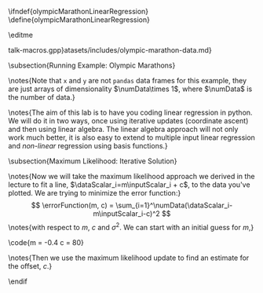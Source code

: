 \ifndef{olympicMarathonLinearRegression}
\define{olympicMarathonLinearRegression}

\editme

talk-macros.gpp}atasets/includes/olympic-marathon-data.md}

\subsection{Running Example: Olympic Marathons}

\notes{Note that `x` and `y` are not `pandas` data frames for this example, they are just arrays of dimensionality $\numData\times 1$, where $\numData$ is the number of data.}

\notes{The aim of this lab is to have you coding linear regression in python. We will do it in two ways, once using iterative updates (coordinate ascent) and then using linear algebra. The linear algebra approach will not only work much better, it is also easy to extend to multiple input linear regression and *non-linear* regression using basis functions.}

\subsection{Maximum Likelihood: Iterative Solution}

\notes{Now we will take the maximum likelihood approach we derived in the lecture to fit a line, $\dataScalar_i=m\inputScalar_i + c$, to the data you've plotted. We are trying to minimize the error function:}
$$
\errorFunction(m, c) =  \sum_{i=1}^\numData(\dataScalar_i-m\inputScalar_i-c)^2
$$
\notes{with respect to $m$, $c$ and $\sigma^2$. We can start with an initial guess for $m$,}

\code{m = -0.4
c = 80}

\notes{Then we use the maximum likelihood update to find an estimate for the offset, $c$.}

\endif
